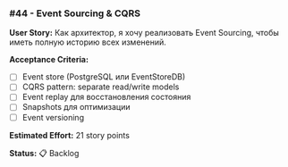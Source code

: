 ### #44 - Event Sourcing & CQRS

**User Story:**
Как архитектор, я хочу реализовать Event Sourcing, чтобы иметь полную историю всех изменений.

**Acceptance Criteria:**
- [ ] Event store (PostgreSQL или EventStoreDB)
- [ ] CQRS pattern: separate read/write models
- [ ] Event replay для восстановления состояния
- [ ] Snapshots для оптимизации
- [ ] Event versioning

**Estimated Effort:** 21 story points

**Status:** 📋 Backlog